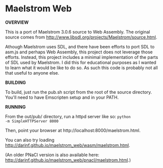 Maelstrom Web
=============

**OVERVIEW**

This is a port of Maelstrom 3.0.6 source to Web Assembly.  The original source
comes from http://www.libsdl.org/projects/Maelstrom/source.html.

Athough Maelstrom uses SDL, and there have been efforts to port SDL to asm.js
and perhaps Web Assembly, this project does not leverage those efforts.
Instead, this project includes a minimal implementation of the parts of SDL
used by Maelstrom.  I did this for educational purposes as I wanted to learn
what it would be like to do so.  As such this code is probably not all that
useful to anyone else.

**BUILDING**

To build, just run the pub.sh script from the root of the source directory.
You'll need to have Emscripten setup and in your PATH.

**RUNNING**

From the out/pub/ directory, run a httpd server like so:
<code>python -m SimpleHTTPServer 8000</code>

Then, point your browser at http://localhost:8000/maelstrom.html.

You can also try loading http://darinf.github.io/maelstrom_web/wasm/maelstrom.html.

(An older PNaCl version is also available here: http://darinf.github.io/maelstrom_web/pnacl/maelstrom.html.)
